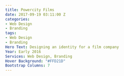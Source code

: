 ```yaml
---
title: Powercity Films
date: 2017-09-19 03:11:00 Z
categories:
- Web Design
- Branding
tags:
- Web Design
- Branding
Hero Text: Designing an identity for a film company
Year: Early 2016
Services: Web Design, Branding
Hover Background: "#FFD21D"
Bootstrap Columns: 7
---
```


